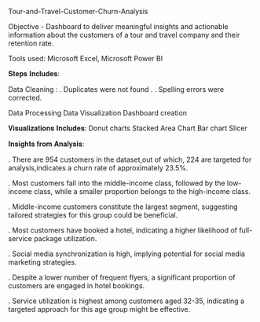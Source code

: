Tour-and-Travel-Customer-Churn-Analysis

Objective - Dashboard to deliver meaningful insights and actionable information about the customers of a tour and travel company and their retention rate.

Tools used: Microsoft Excel, Microsoft Power BI

𝐒𝐭𝐞𝐩𝐬 𝐈𝐧𝐜𝐥𝐮𝐝𝐞𝐬:

Data Cleaning :
. Duplicates were not found .
. Spelling errors were corrected.

Data Processing
Data Visualization
Dashboard creation

𝐕𝐢𝐬𝐮𝐚𝐥𝐢𝐳𝐚𝐭𝐢𝐨𝐧𝐬 𝐈𝐧𝐜𝐥𝐮𝐝𝐞𝐬:
Donut charts
Stacked Area Chart
Bar chart
Slicer



𝐈𝐧𝐬𝐢𝐠𝐡𝐭𝐬 𝐟𝐫𝐨𝐦 𝐀𝐧𝐚𝐥𝐲𝐬𝐢𝐬:

. There are 954 customers in the dataset,out of which, 224 are targeted for analysis,indicates a churn rate of approximately 23.5%.

. Most customers fall into the middle-income class, followed by the low-income class, while a smaller proportion belongs to the high-income class.

. Middle-income customers constitute the largest segment, suggesting tailored strategies for this group could be beneficial.

. Most customers have booked a hotel, indicating a higher likelihood of full-service package utilization.

. Social media synchronization is high, implying potential for social media marketing strategies.

. Despite a lower number of frequent flyers, a significant proportion of customers are engaged in hotel bookings.

. Service utilization is highest among customers aged 32-35, indicating a targeted approach for this age group might be effective.

